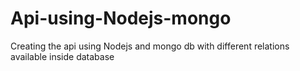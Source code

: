 # Api-using-Nodejs-mongo
Creating the api using Nodejs and mongo db with different relations available inside database
